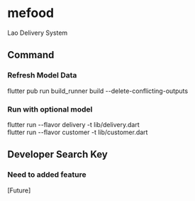 # mefood

Lao Delivery System

## Command

### Refresh Model Data
flutter pub run build_runner build --delete-conflicting-outputs

### Run with optional model
flutter run --flavor delivery -t lib/delivery.dart<br/>
flutter run --flavor customer -t lib/customer.dart

## Developer Search Key

### Need to added feature
[Future]